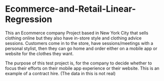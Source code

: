 # Ecommerce-and-Retail-Linear-Regression
This an Ecommerce company Project based in New York City that sells clothing online but they also have in-store style and clothing advice sessions. Customers come in to the store, have sessions/meetings with a personal stylist, then they can go home and order either on a mobile app or website for the clothes they want.

The purpose of this test project is, for the company to decide whether to focus their efforts on their mobile app experience or their website. This is an example of a contract hire. (The data in this is not real)
